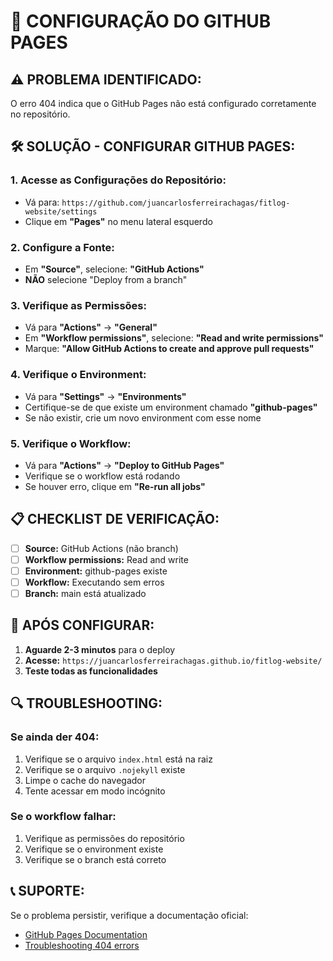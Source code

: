 # 🔧 CONFIGURAÇÃO DO GITHUB PAGES

## ⚠️ **PROBLEMA IDENTIFICADO:**
O erro 404 indica que o GitHub Pages não está configurado corretamente no repositório.

## 🛠️ **SOLUÇÃO - CONFIGURAR GITHUB PAGES:**

### **1. Acesse as Configurações do Repositório:**
- Vá para: `https://github.com/juancarlosferreirachagas/fitlog-website/settings`
- Clique em **"Pages"** no menu lateral esquerdo

### **2. Configure a Fonte:**
- Em **"Source"**, selecione: **"GitHub Actions"**
- **NÃO** selecione "Deploy from a branch"

### **3. Verifique as Permissões:**
- Vá para **"Actions"** → **"General"**
- Em **"Workflow permissions"**, selecione: **"Read and write permissions"**
- Marque: **"Allow GitHub Actions to create and approve pull requests"**

### **4. Verifique o Environment:**
- Vá para **"Settings"** → **"Environments"**
- Certifique-se de que existe um environment chamado **"github-pages"**
- Se não existir, crie um novo environment com esse nome

### **5. Verifique o Workflow:**
- Vá para **"Actions"** → **"Deploy to GitHub Pages"**
- Verifique se o workflow está rodando
- Se houver erro, clique em **"Re-run all jobs"**

## 📋 **CHECKLIST DE VERIFICAÇÃO:**

- [ ] **Source:** GitHub Actions (não branch)
- [ ] **Workflow permissions:** Read and write
- [ ] **Environment:** github-pages existe
- [ ] **Workflow:** Executando sem erros
- [ ] **Branch:** main está atualizado

## 🚀 **APÓS CONFIGURAR:**

1. **Aguarde 2-3 minutos** para o deploy
2. **Acesse:** `https://juancarlosferreirachagas.github.io/fitlog-website/`
3. **Teste todas as funcionalidades**

## 🔍 **TROUBLESHOOTING:**

### **Se ainda der 404:**
1. Verifique se o arquivo `index.html` está na raiz
2. Verifique se o arquivo `.nojekyll` existe
3. Limpe o cache do navegador
4. Tente acessar em modo incógnito

### **Se o workflow falhar:**
1. Verifique as permissões do repositório
2. Verifique se o environment existe
3. Verifique se o branch está correto

## 📞 **SUPORTE:**
Se o problema persistir, verifique a documentação oficial:
- [GitHub Pages Documentation](https://docs.github.com/en/pages)
- [Troubleshooting 404 errors](https://docs.github.com/en/pages/getting-started-with-github-pages/troubleshooting-404-errors-for-github-pages-sites)
